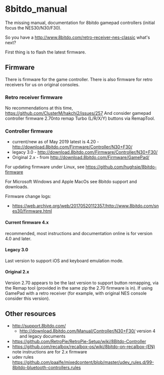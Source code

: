 # 8bitdo_manual

The missing manual, documentation for 8bitdo gamepad controllers (initial focus the NES30/N30/F30).

So you have a 
http://www.8bitdo.com/retro-receiver-nes-classic what's next?

First thing is to flash the latest firmware.


## Firmware

There is firmware for the game controller.
There is also firmware for retro receivers for us on original consoles.

### Retro receiver firmware

No recommendations at this time, https://github.com/ClusterM/hakchi2/issues/257
And consider gamepad controller firmware 2.70nto remap Turbo (L/R/X/Y) buttons via RemapTool.

### Controller firmware

  * current/new as of May 2019 latest is 4.20 - http://download.8bitdo.com/Firmware/Controller/N30+F30/
  * legacy 3.0 - http://download.8bitdo.com/Firmware/Controller/N30+F30/
  * Original 2.x - from http://download.8bitdo.com/Firmware/GamePad/

For updating firmware under Linux, see https://github.com/hughsie/8bitdo-firmware

For Microsoft Windows and Apple MacOs see 8bitdo support and downloads.

Firmware change logs:

  * https://web.archive.org/web/20170520112357/http://www.8bitdo.com/snes30/firmware.html


#### Current firmware 4.x

recommended, most instructions and documentation online is for version 4.0 and later.

#### Legacy 3.0

Last version to support iOS and keyboard emulation mode.

#### Original 2.x

Version 2.70 appears to be the last version to support button remapping, via the Remap tool (provided in the same zip the 2.70 firmware is in).
If using GamePad with a retro receiver (for example, with original NES console consider this version).

## Other resources

  * http://support.8bitdo.com/
      * http://download.8bitdo.com/Manual/Controller/N30+F30/ version 4 and legacy documents
  * https://github.com/RetroPie/RetroPie-Setup/wiki/8Bitdo-Controller
  * https://github.com/recalbox/recalbox-os/wiki/8bitdo-on-recalbox-(EN) note instructions are for 2.x firmware
  * udev rules https://github.com/paalfe/mixedcontent/blob/master/udev_rules.d/99-8bitdo-bluetooth-controllers.rules

